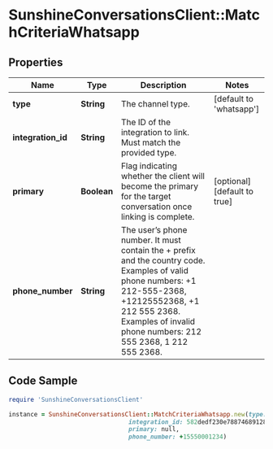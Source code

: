 # SunshineConversationsClient::MatchCriteriaWhatsapp

## Properties

Name | Type | Description | Notes
------------ | ------------- | ------------- | -------------
**type** | **String** | The channel type. | [default to &#39;whatsapp&#39;]
**integration_id** | **String** | The ID of the integration to link. Must match the provided type. | 
**primary** | **Boolean** | Flag indicating whether the client will become the primary for the target conversation once linking is complete. | [optional] [default to true]
**phone_number** | **String** | The user’s phone number. It must contain the + prefix and the country code. Examples of valid phone numbers: +1 212-555-2368, +12125552368, +1 212 555 2368. Examples of invalid phone numbers: 212 555 2368, 1 212 555 2368.  | 

## Code Sample

```ruby
require 'SunshineConversationsClient'

instance = SunshineConversationsClient::MatchCriteriaWhatsapp.new(type: null,
                                 integration_id: 582dedf230e788746891281a,
                                 primary: null,
                                 phone_number: +15550001234)
```


